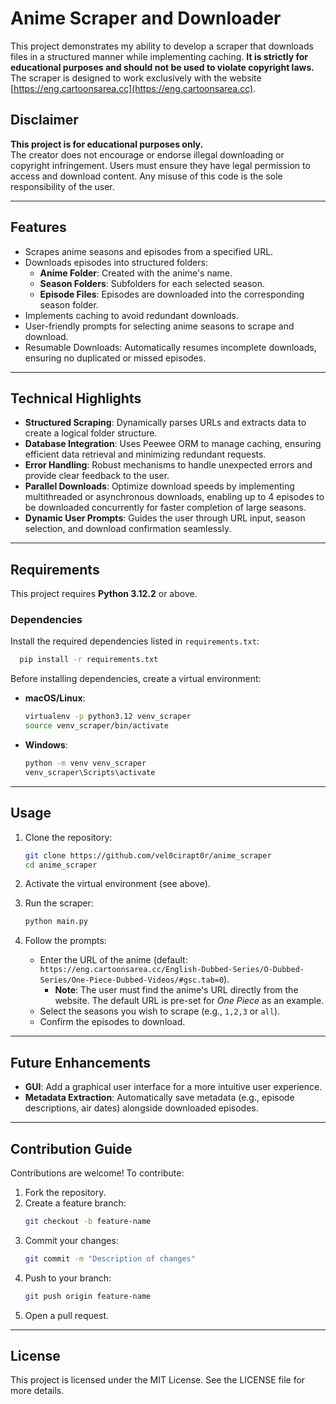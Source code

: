 # Anime Scraper and Downloader

This project demonstrates my ability to develop a scraper that downloads files in a structured manner while implementing caching. **It is strictly for educational purposes and should not be used to violate copyright laws.** The scraper is designed to work exclusively with the website [https://eng.cartoonsarea.cc](https://eng.cartoonsarea.cc).

## Disclaimer

**This project is for educational purposes only.**\
The creator does not encourage or endorse illegal downloading or copyright infringement. Users must ensure they have legal permission to access and download content. Any misuse of this code is the sole responsibility of the user.

---

## Features

- Scrapes anime seasons and episodes from a specified URL.
- Downloads episodes into structured folders:
  - **Anime Folder**: Created with the anime's name.
  - **Season Folders**: Subfolders for each selected season.
  - **Episode Files**: Episodes are downloaded into the corresponding season folder.
- Implements caching to avoid redundant downloads.
- User-friendly prompts for selecting anime seasons to scrape and download.
- Resumable Downloads: Automatically resumes incomplete downloads, ensuring no duplicated or missed episodes.

---

## Technical Highlights

- **Structured Scraping**: Dynamically parses URLs and extracts data to create a logical folder structure.
- **Database Integration**: Uses Peewee ORM to manage caching, ensuring efficient data retrieval and minimizing redundant requests.
- **Error Handling**: Robust mechanisms to handle unexpected errors and provide clear feedback to the user.
- **Parallel Downloads**: Optimize download speeds by implementing multithreaded or asynchronous downloads, enabling up to 4 episodes to be downloaded concurrently for faster completion of large seasons.
- **Dynamic User Prompts**: Guides the user through URL input, season selection, and download confirmation seamlessly.

---

## Requirements

This project requires **Python 3.12.2** or above.

### Dependencies

Install the required dependencies listed in `requirements.txt`:

```bash
  pip install -r requirements.txt
```

Before installing dependencies, create a virtual environment:

- **macOS/Linux**:
  ```bash
  virtualenv -p python3.12 venv_scraper
  source venv_scraper/bin/activate
  ```
- **Windows**:
  ```cmd
  python -m venv venv_scraper
  venv_scraper\Scripts\activate
  ```

---

## Usage

1. Clone the repository:

    ```bash
    git clone https://github.com/vel0cirapt0r/anime_scraper
    cd anime_scraper
    ```

2. Activate the virtual environment (see above).

3. Run the scraper:

   ```bash
   python main.py
   ```

4. Follow the prompts:

   - Enter the URL of the anime (default: `https://eng.cartoonsarea.cc/English-Dubbed-Series/O-Dubbed-Series/One-Piece-Dubbed-Videos/#gsc.tab=0`).
     - **Note**: The user must find the anime's URL directly from the website. The default URL is pre-set for *One Piece* as an example.
   - Select the seasons you wish to scrape (e.g., `1,2,3` or `all`).
   - Confirm the episodes to download.

---

## Future Enhancements

- **GUI**: Add a graphical user interface for a more intuitive user experience.
- **Metadata Extraction**: Automatically save metadata (e.g., episode descriptions, air dates) alongside downloaded episodes.

---

## Contribution Guide

Contributions are welcome! To contribute:

1. Fork the repository.
2. Create a feature branch:
   ```bash
   git checkout -b feature-name
   ```
3. Commit your changes:
   ```bash
   git commit -m "Description of changes"
   ```
4. Push to your branch:
   ```bash
   git push origin feature-name
   ```
5. Open a pull request.

---

## License

This project is licensed under the MIT License. See the LICENSE file for more details.

